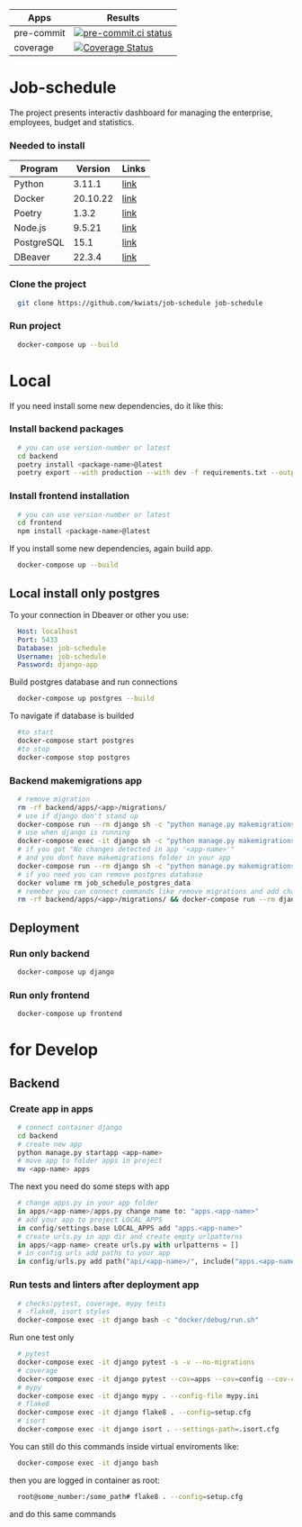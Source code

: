  <!-- markdownlint-disable MD033 MD022 MD001 MD041 -->
| Apps | Results |
| ----------- | ----------- |
| pre-commit | [![pre-commit.ci status](https://results.pre-commit.ci/badge/github/Dashboard-Manager/job-schedule/main.svg)](https://results.pre-commit.ci/latest/github/Dashboard-Manager/job-schedule/main) |
| coverage | [![Coverage Status](https://coveralls.io/repos/github/Dashboard-Manager/job-schedule/badge.svg?branch=main)](https://coveralls.io/github/Dashboard-Manager/job-schedule?branch=main) |

# Job-schedule
The project presents interactiv dashboard for managing the enterprise, employees, budget and statistics.

### Needed to install
| Program | Version | Links |
| ----------- | ----------- | ----------- |
| Python | 3.11.1 | [link](https://www.python.org/downloads/) |
| Docker | 20.10.22 | [link](https://docs.docker.com/compose/install/) |
| Poetry | 1.3.2 | [link](https://python-poetry.org/docs/#installation) |
| Node.js | 9.5.21 | [link](https://nodejs.org/en/) |
| PostgreSQL | 15.1 | [link](https://www.enterprisedb.com/downloads/postgres-postgresql-downloads) |
| DBeaver | 22.3.4 | [link](https://dbeaver.io/download)
### Clone the project

```bash
  git clone https://github.com/kwiats/job-schedule job-schedule
```

### Run project

```bash
  docker-compose up --build
```

# Local
If you need install some new dependencies, do it like this:

### Install backend packages

```bash
  # you can use version-number or latest
  cd backend
  poetry install <package-name>@latest
  poetry export --with production --with dev -f requirements.txt --output requirements.txt
```

### Install frontend installation

```bash
  # you can use version-number or latest
  cd frontend
  npm install <package-name>@latest
```

If you install some new dependencies, again build app.

```bash
  docker-compose up --build
```

## Local install only postgres

To your connection in Dbeaver or other you use:

```yaml
  Host: localhost
  Port: 5433
  Database: job-schedule
  Username: job-schedule
  Password: django-app
```

Build postgres database and run connections

```bash
  docker-compose up postgres --build
```

To navigate if database is builded

```bash
  #to start
  docker-compose start postgres
  #to stop
  docker-compose stop postgres
```

### Backend makemigrations app

```bash
  # remove migration
  rm -rf backend/apps/<app>/migrations/
  # use if django don't stand up
  docker-compose run --rm django sh -c "python manage.py makemigrations <app-name>"
  # use when django is running
  docker-compose exec -it django sh -c "python manage.py makemigrations <app-name>"
  # if you got "No changes detected in app '<app-name>'"
  # and you dont have makemigrations folder in your app
  docker-compose run --rm django sh -c "python manage.py makemigrations --empty <app-name>"
  # if you need you can remove postgres database
  docker volume rm job_schedule_postgres_data
  # remeber you can connect commands like remove migrations and add changes in one step
  rm -rf backend/apps/<app>/migrations/ && docker-compose run --rm django python manage.py makemigrations <app-name>
```

## Deployment

### Run only backend

```bash
  docker-compose up django
```

### Run only frontend

```bash
  docker-compose up frontend
```

# for Develop

## Backend

### Create app in apps

```bash
  # connect container django
  cd backend
  # create new app
  python manage.py startapp <app-name>
  # move app to folder apps in project
  mv <app-name> apps
```

The next you need do some steps with app

```py
  # change apps.py in your app folder
  in apps/<app-name>/apps.py change name to: "apps.<app-name>"
  # add your app to project LOCAL_APPS
  in config/settings.base LOCAL_APPS add "apps.<app-name>"
  # create urls.py in app dir and create empty urlpatterns
  in apps/<app-name> create urls.py with urlpatterns = []
  # in config urls add paths to your app
  in config/urls.py add path("api/<app-name>/", include("apps.<app-name>.urls")),
```

### Run tests and linters after deployment app

```bash
  # checks:pytest, coverage, mypy tests
  # -flake8, isort styles
  docker-compose exec -it django bash -c "docker/debug/run.sh"
```

Run one test only

```bash
  # pytest
  docker-compose exec -it django pytest -s -v --no-migrations
  # coverage
  docker-compose exec -it django pytest --cov=apps --cov=config --cov-config=.coveragerc && coverage html
  # mypy
  docker-compose exec -it django mypy . --config-file mypy.ini
  # flake8
  docker-compose exec -it django flake8 . --config=setup.cfg
  # isort
  docker-compose exec -it django isort . --settings-path=.isort.cfg
```

You can still do this commands inside virtual enviroments like:

```bash
  docker-compose exec -it django bash
```

then you are logged in container as root:

```bash
  root@some_number:/some_path# flake8 . --config=setup.cfg
```

and do this same commands
